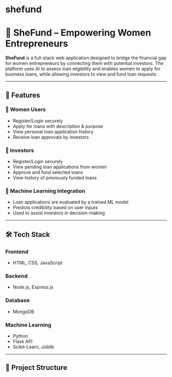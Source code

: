 # shefund
# 💸 SheFund – Empowering Women Entrepreneurs

**SheFund** is a full-stack web application designed to bridge the financial gap for women entrepreneurs by connecting them with potential investors. The platform uses AI to assess loan eligibility and enables women to apply for business loans, while allowing investors to view and fund loan requests.

---

## 🚀 Features

### 👩 Women Users
- Register/Login securely
- Apply for loans with description & purpose
- View personal loan application history
- Receive loan approvals by investors

### 💼 Investors
- Register/Login securely
- View pending loan applications from women
- Approve and fund selected loans
- View history of previously funded loans

### 🧠 Machine Learning Integration
- Loan applications are evaluated by a trained ML model
- Predicts credibility based on user inputs
- Used to assist investors in decision-making

---

## 🛠️ Tech Stack

### Frontend
- HTML, CSS, JavaScript

### Backend
- Node.js, Express.js

### Database
- MongoDB

### Machine Learning
- Python
- Flask API
- Scikit-Learn, Joblib

---

## 📁 Project Structure


